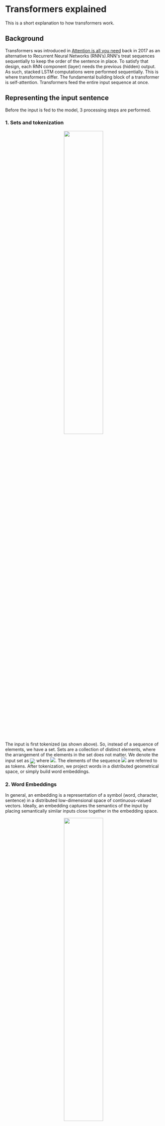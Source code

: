 # Transformers explained

This is a short explanation to how transformers work. 

## Background
Transformers was introduced in [Attention is all you need](https://arxiv.org/abs/1706.03762) back in 2017 as an alternative to Recurrent Neural Networks (RNN’s).RNN's treat sequences sequentially to keep the order of the sentence in place. To satisfy that design, each RNN component (layer) needs the previous (hidden) output. As such, stacked LSTM computations were performed sequentially. This is where transformers differ. The fundamental building block of a transformer is self-attention. Transformers feed the entire input sequence at once.

## Representing the input sentence
Before the input is fed to the model, 3 processing  steps are performed. 

### 1. Sets and tokenization
<p align="center">
    <img src="https://theaisummer.com/static/c9a851690a62f1faaf054430ca35ab20/c7dcc/tokenization.png" style="width:50%">
</p>
The input is first tokenized (as shown above). So, instead of a sequence of elements, we have a set. Sets are a collection of distinct elements, where the arrangement of the elements in the set does not matter. We denote the input set as 
<img src="https://render.githubusercontent.com/render/math?math=X = x_1,x_2. \ldots, x_N" style="vertical-align:middle; display:inline;"> where 
<img src="https://render.githubusercontent.com/render/math?math=x \in R^{N \times d_{in}}">. The elements of the sequence <img src="https://render.githubusercontent.com/render/math?math=x_i"> are referred to as tokens.
After tokenization, we project words in a distributed geometrical space, or simply build word embeddings.


### 2. Word Embeddings
In general, an embedding is a representation of a symbol (word, character, sentence) in a distributed low-dimensional space of continuous-valued vectors. Ideally, an embedding captures the semantics of the input by placing semantically similar inputs close together in the embedding space.


<p align="center">
    <img src="https://media2.giphy.com/media/p5MMLRVr2Om34WU9pg/giphy.gif?cid=790b7611128d6740994480011c0c936275431bd1844f4e51&rid=giphy.gif&ct=g" style="width:50%">
</p>

We will now provide some notion of order in the set through positional encodings.

### 3. Positional encodings
When you convert a sequence into a set (tokenization), you lose the notion of order. Since transformers process sequences as sets, they are, in theory, permutation invariant. Officially, positional encoding is a set of small constants, which are added to the word embedding vector before the first self-attention layer. 

We try to provide some context to each word (token). o if the same word appears in a different position, the actual representation will be slightly different, depending on where it appears in the input sentence.

<p align="center">
    <img src="https://theaisummer.com/static/257848131da90edbf099aa8c4bf392c4/27524/input-processing-tokenization-embedding.png" style="width:40%">
</p>

In the transformer paper, the authors came up with the sinusoidal function for the positional encoding. The sine function tells the model to pay attention to a particular wavelength <img src="https://render.githubusercontent.com/render/math?math=\lambda">. Given a signal <img src="https://render.githubusercontent.com/render/math?math=y(x) = \sin (k x)y(x)=sin(kx)"> the wavelength will be <img src="https://render.githubusercontent.com/render/math?math=k = \frac{2 \pi}{\lambda}">. In our case the λ will be dependent on the position in the sentence. i is used to distinguish between odd and even positions.

Mathematically:
<p align="center">
    <img src="https://render.githubusercontent.com/render/math?math=PE(pos,2i)=\sin(\frac{pos}{10000^{2i/512}})" style="width:30%">
</p>
<p align="center">
    <img src="https://render.githubusercontent.com/render/math?math=PE(pos,{2*i} *plus* {1})=\cos(\frac{pos}{10000^{2i/512}})" style="width:35%">
</p>
where  <img src="https://render.githubusercontent.com/render/math?math=512 = d_{model}" style="display: inline">, which is the dimensionality of the embedding vectors. Below is a @D visualization of a positional encoding.


<p align="center">
    <img src="https://theaisummer.com/static/a662e9c10a5401d1bd1ccdce52dfdbd6/c1b63/positional-encoding.png" style="width:60%">
</p>

This is in contrast to recurrent models, where we have an order but we are struggling to pay attention to tokens that are not close enough.

## Fundamental concepts of the Transformer
We now provide some necessary background information needed to understand some ideas introduced within the transformer architecture. 
### Feature-based attention: The Key, Value, and Query
Key-value-query concepts come from information retrieval systems.This concept is important to grasp. Let's take youtube search as an example.

When you search (**query**) for a particular video, the search engine will map your query against a set of video titles, descriptions, etc. (**keys**) associated with stored videos. The algorithm then returns the best matched videos (**values**). This is the foundation of content/**feature-based lookup**.

<p align="center">
    <img src="https://theaisummer.com/static/2e000851b686eb35c6c3c06522437715/26a94/attention-as-database-query.png" style="width:60%">
</p>

In the single video retrieval example, the attention is the choice of the video with a maximum relevance score. But we can relax this idea. To this end, the main difference between attention and retrieval systems is that we introduce a more abstract and smooth notion of ‘retrieving’ an object. By defining a degree of similarity (weight) between our representations (videos for youtube) we can weight our query. Instead of choosing where to look according to the position within a sequence, we now attend to the content that we wanna look at. 

We use the **keys** to define the attention weights to look at the data and the values as the information that we will actually get. For the so-called mapping, we need to quantify similarity, that we will be seeing next.


### Vector similarity in high dimensional spaces
In geometry, the **inner vector product** is interpreted as a vector projection. One way to define vector similarity is by computing the normalized inner product. In low dimensional space, like the 2D example below, this would correspond to the cosine value.
<p align="center">
    <img src="https://theaisummer.com/static/ebfe1b1dbab018e608a77f85457e52db/16caa/vector-similarity.png" style="width:24%">
</p>
Mathematically:
<p align="center">
    <img src="https://render.githubusercontent.com/render/math?math=sim(a,b)=\cos(a,b)=\frac{a b}{|a||b|}=\frac{1}{s}*a b" style="width:35%">
</p>
We can associate the similarity between vectors that represent anything (i.e. animals) by calculating the scaled dot product, namely the cosine of the angle.

In transformers, this is the most basic operation and is handled by the self-attention layer as we’ll see.


## Self-Attention: The Transformer encoder
''Self-attention, sometimes called intra-attention, is an attention mechanism relating different positions of a single sequence in order to compute a representation of the sequence.” ~ Ashish Vaswani et al. [2] from Google Brain''

Self-attention enables us to find correlations between different words of the input indicating the syntactic and contextual structure of the sentence.

Let’s take the input sequence “Hello I love you” for example. A trained self-attention layer will associate the word “love” with the words ‘I” and “you” with a higher weight than the word “Hello”. From linguistics, we know that these words share a subject-verb-object relationship and that’s an intuitive way to understand what self-attention will capture.

<p align="center">
    <img src="https://theaisummer.com/static/4022cf02281d234e0e85fa44ad08b4e2/9f933/self-attention-probability-score-matrix.png" style="width:30%">
</p>

In practice, the Transformer uses 3 different representations: the Queries, Keys and Values of the embedding matrix. This can easily be done by multiplying our input <img src="https://render.githubusercontent.com/render/math?math=X \in R^{N \times d_k}"> with 3 different weight matrices <img src="https://render.githubusercontent.com/render/math?math=W_Q, W_K  \text{ and } W_V \in R^{d_k \times d_{model}}">. This is just a matrix multiplication in the original word embeddings. The resulted dimension will be smaller: <img src="https://render.githubusercontent.com/render/math?math=d_k > d_{model}">.


<p align="center">
    <img src="https://theaisummer.com/static/56773616d30b9dcb31aa792f2d701276/c1b63/key-query-value.png" style="width:70%">
</p>

Having the Query, Value and Key matrices, we can now apply the self-attention layer as:

<p align="center">
    <img src="https://render.githubusercontent.com/render/math?math=\text{Attention}(Q,K,V)=\softmax(\frac{QK^T}{\sqrt{d_k}})V" style="width:35%">
</p>

In the original paper, the scaled dot-product attention was chosen as a scoring function to represent the correlation between two words (the attention weight). Note that we can also utilize another similarity function. The <img src="https://render.githubusercontent.com/render/math?math=\sqrt{d_{k}}"> is here simply as a scaling factor to make sure that the vectors won’t explode.


Following the database-query paradigm we introduced before, this term simply finds the similarity of the searching query with an entry in a database. Finally, we apply a softmax function to get the final attention weights as a probability distribution.

Remember that we have distinguished the Keys (K) from the Values (V) as distinct representations. Thus, the final representation is the self-attention matrix <img src="https://render.githubusercontent.com/render/math?math=\softmax\left(\frac{\textbf{Q} \textbf{K}^{T}}{\sqrt{d_{k}}}\right)"> multiplied with the Value (V) matrix. 

You can think of the attention matrix as where to look and the value matrix as what I actually want to get.

In the context of vector similarity, we have matrices instead of vectors and as a result matrix multiplications. We also don;t scale down by vector magnitude but by matrix size (d_k), which is the number of words in the sentence.

The next steps are normalization and skip connections, similar to processing a tensor after convolution or recurrency. 

## Short residual skip connections
Skip connections give a transformer a tiny ability to allow the representations of different levels of processing to interact. With the forming of multiple paths, we can “pass” our higher-level understanding of the last layers to the previous layers.  This allows us to re-modulate how we understand the input. For more information on [skip connections](https://theaisummer.com/skip-connections/).

## Layer normalization
In Layer Normalization (LN), the mean and variance are computed across channels and spatial dims. In language, each word is a vector. Since we are dealing with vectors we only have one spatial dimension.

<p align="center">
    <img src="https://render.githubusercontent.com/render/math?math=\mu_{n}=\frac{1}{K} \sum_{k=1}^{K} x_{nk}" style="width:18%">
</p>
<br>
<p align="center">
    <img src="https://render.githubusercontent.com/render/math?math=\sigma_{n}^{2}=\frac{1}{K} \sum_{k=1}^{K}\left(x_{nk}-\mu_{n}\right)^{2}" style="width:25%">
</p>
<br>
<p align="center">
    <img src="https://render.githubusercontent.com/render/math?math=\hat{x}_{nk}= \frac{x_{nk}-\mu_{n}}{\sqrt{\sigma_{n}^{2} *plus* \epsilon}}, \hat{x}_{nk} \in R" style="width:25%">
</p>

<br>
<p align="center">
    <img src="https://render.githubusercontent.com/render/math?math=\mathrm{LN}_{\gamma, \beta}\left(x_{n}\right) =\gamma \hat{x}_{n} *plus*\beta ,x_{n} \in R^{K}" style="width:30%">
</p>
<br>
In a 4D tensor with merged spatial dimensions, we can visualize this with the following figure:

<p align="center">
    <img src="https://theaisummer.com/static/3ed7199184645f3e632d17ab6441244f/63a68/layer-norm.png" style="width:40%">
</p>

After applying a [normalization](https://theaisummer.com/normalization/) layer and forming a residual skip connection we are here:

<p align="center">
    <img src="https://theaisummer.com/static/f6068bcb3559a017af003c2bde071bcf/e3b18/encoders-attention-with-normalizarion.png" style="width:30%">
</p>

Even though this could be a stand-alone building block, the creators of the transformer add another linear layer on top and renormalize it along with another skip connection.

## Linear layer
linear layer (PyTorch), dense layer (Keras), feed-forward layer (old ML books), fully connected layer. We will simply say linear layer which is:

<p align="center">
    <img src="https://render.githubusercontent.com/render/math?math=y = xW^T+b" style="width:10%">
</p>

Where **W** is a matrix and **x,y,b** are vectors. They add two linear layers with dropout and non-linearities in between.

```
import torch.nn as nn
dim = 512
dim_linear_block = 512*4

linear = nn.Sequential(
    nn.Linear(dim, dim_linear_block),
    nn.ReLU,
    nn.Dropout(dropout),
    nn.Linear(dim_linear_block, dim),
    nn.Dropout(dropout))
```

The main intuition is that they project the output of self-attention in a higher dimensional space (X4 in the paper). This solves bad initializations and rank collapse. We will depict it in the diagrams simply as Linear.

This (almost) concludes encoder part of the transformer with N such building blocks, as depicted below:

<p align="center">
    <img src="https://theaisummer.com/static/dc71435f329458ee5cc09cb2ea09ebf8/7bc0b/encoder-without-multi-head.png" style="width:30%">
</p>

The final aspect to explore is multi-head attention

## The core building block: Multi-head attention and parallel implementation

In the original paper, the authors expand on the idea of self-attention to multi-head attention. In essence, we run through the attention mechanism several times.

Each time, we map the independent set of Key, Query, Value matrices into different lower dimensional spaces and compute the attention there (the output is called a “head”). The mapping is achieved by multiplying each matrix with a separate weight matrix, denoted as <img src="https://render.githubusercontent.com/render/math?math=W_i^K, W_i^Q, W_i^V \in R^{d_model \times d_k}">.

To compensate for the extra complexity, the output vector size is divided by the number of heads. Specifically, in the vanilla transformer, they use <img src="https://render.githubusercontent.com/render/math?math=d_{model}=512d"> model and h=8 heads, which gives us vector representations of 64. Now, the model has multiple independent paths (ways) to understand the input.

The heads are then concatenated and transformed using a square weight matrix <img src="https://render.githubusercontent.com/render/math?math=W^O \in R^{d_{model} \times d_{model}}"> since <img src="https://render.githubusercontent.com/render/math?math=d_{model} = hd_k">

Putting this together we get:

<p align="center">
    <img src="https://render.githubusercontent.com/render/math?math=\text{MultiHead}(Q,K,V) = \text{concat}(head_1, head_2, \ldots, head_h)W^O" style="width:47%">
</p>
where
<p align="center">
    <img src="https://render.githubusercontent.com/render/math?math=head_i = \text{Attention}(QW_i^Q,KW_i^K,VW_i^V)" style="width:30%">
</p>
where again
<p align="center">
    <img src="https://render.githubusercontent.com/render/math?math=QW_i^Q,KW_i^K,VW_i^V \in R^{d_{model}\times d_k}" style="width:25%">
</p>

Since heads are independent from each other, we can perform the self-attention computation in parallel on different workers:

<p align="center">
    <img src="https://theaisummer.com/static/9dc2e417714211a5166ece483b862d75/442cb/parallel-multi-head-attention.png" style="width:60%">
</p>

The intuition behind multihead attention is that it allows us to attend to different parts of the sequence differently each time. This practically means that:
- The model can better capture **positional information** because each head will attend to different segments of the input. The combination of them will give us a more robust representation.
- Each head will capture different contextual information as well, by correlating words in a unique manner.


''Multi-head attention allows the model to jointly attend to information from different representation subspaces at different positions. With a single attention head, averaging inhibits this.''

We will depict Multi-head self-attention in our diagrams like this:

<p align="center">
    <img src="https://theaisummer.com/static/bba48bd14e38ede88ac1cacd8a638d6d/a4078/multi-head-attention.png
" style="width:30%">
</p>

Helpful resource on multihead attention: [Pytorch implementation using the einsum notation.](https://theaisummer.com/einsum-attention/)

## Summuary of encoder
Input is processed in 3 steps:
1. Word embeddings of the input sentence are computed simultaneously.
2. Positional encodings are then applied to each embedding resulting in word vectors that also include positional information.
3. The word vectors are passed to the first encoder block.

Each block consists of the following layers in the same order:
1. A multi-head self-attention layer to find correlations between each word

2. A normalization layer

3. A residual connection around the previous two sublayers

4. A linear layer

5. A second normalization layer

6. A second residual connection

Note that the above block can be replicated several times to form the Encoder. In the original paper, the encoder composed of 6 identical blocks.

<p align="center">
    <img src="https://theaisummer.com/static/18072c01858310b080b3b6d9b4950175/e45a9/encoder.png
" style="width:30%">
</p>

## The decoder
The decoder consists of all the aforementioned components plus two novel ones. As before:

1. The output sequence is fed in its entirety and word embeddings are computed

2. Positional encoding are again applied

3. And the vectors are passed to the first Decoder block

Each decoder block includes:

1. A Masked multi-head self-attention layer

2. A normalization layer followed by a residual connection

3. A new multi-head attention layer (known as Encoder-Decoder attention)

4. A second normalization layer and a residual connection

5. A linear layer and a third residual connection

The decoder block appears again 6 times. The final output is transformed through a final linear layer and the output probabilities are calculated with the standard softmax function.

<p align="center">
    <img src="https://theaisummer.com/static/7d6c2aa7af90f14cf44d533cbf88726e/8ff13/decoder.png
" style="width:30%">
</p>

The output probabilities predict the next token in the output sentence. How? In essence, we assign a probability to each word in the French language and we simply keep the one with the highest score.

To put things into perspective, the original model was trained on the WMT 2014 English-French dataset consisting of 36M sentences and 32000 tokens.

While most concepts of the decoder are already familiar, there are two more that we need to discuss. Let’s start with the Masked multi-head self-attention layer.

## Masked Multi-head attention

In case you haven’t realized, in the decoding stage, we predict one word (token) after another. In such NLP problems like machine translation, sequential token prediction is unavoidable. As a result, the self-attention layer needs to be modified in order to consider only the output sentence that has been generated so far.

In our translation example, the input of the decoder on the third pass will be “Bonjour”, “je” … …”.

As you can tell, the difference here is that we don’t know the whole sentence because it hasn’t been produced yet. That’s why we need to disregard the unknown words. Otherwise, the model would just copy the next word! To achieve this, we mask the next word embeddings (by setting them to −inf).

Mathematically we have:

<p align="center">
    <img src="https://render.githubusercontent.com/render/math?math=\text{MaskedAttention}(Q,K,V) = \softmax(\frac{QK^T*plus*M}{\sqrt{d_k}})V" style="width:45%">
</p>

where the matrix M (mask) consists of zeros and -inf. Zeros will become ones with the exponential while infinities become zeros. 

This effectively has the same effect as removing the corresponding connection. The remaining principles are exactly the same as the encoder’s attention. And once again, we can implement them in parallel to speed up the computations.

Obviously, the mask will change for every new token we compute.

## Encoder-Decoder attention:
This is actually where the decoder processes the encoded representation. The attention matrix generated by the encoder is passed to another attention layer alongside the result of the previous Masked Multi-head attention block.

The intuition behind the encoder-decoder attention layer is to combine the input and output sentence. The encoder’s output encapsulates the final embedding of the input sentence. It is like our database. So we will use the encoder output to produce the Key and Value matrices. On the other hand, the output of the Masked Multi-head attention block contains the so far generated new sentence and is represented as the Query matrix in the attention layer. Again, it is the “search” in the database.

''The encoder-decoder attention is trained to associate the input sentence with the corresponding output word.''
It will eventually determine how related each English word is with respect to the French words. This is essentially where the mapping between English and French is happening.


Notice that the output of the last block of the encoder will be used in each decoder block.


## Why the transformer architecture works so well
1. **Distributed and independent representations at each block**: Each transformer block has h=8 contextualized representations. Intuitively, you can think of it as the multiple feature maps of a convolution layer that capture different features from the image. The difference with convolutions is that here we have multiple views (linear reprojections) to other spaces. This is of course possible by initially representing words as vectors in a euclidean space (and not as discrete symbols).
2. **The meaning heavily depends on the context**: This is exactly what self-attention is all about! We associate relationships between word representation expressed by the attention weights. There is no notion of locality since we naturally let the model make global associations.
3. **Multiple encoder and decoder blocks**: With more layers, the model makes more abstract representations. Similar to stacking recurrent or convolution blocks we can stack multiple transformer blocks. The first block associates word-vector pairs, the second pairs of pairs, the third of pairs of pairs of pairs, and so on. In parallel, the multiple heads focus on different segments of the pairs. This is analogous to the receptive field but in terms of pairs of distributed representations.
4. **Combination of high and low-level information**: Skip-connections enable top-down understanding to flow back with the multiple gradient paths that flow backward.

## Self-attention VS linear layers VS convolutions
What is the difference between attention and a feedforward layer? Don't linear layers do exactly the same operations to an input vector as attention? No, You see the values of the self-attention weights are computed on the fly. They are data-dependent dynamic weights because they change dynamically in response to the data (fast weights).

For example, each word in the translated sequence (Bonjour, je t’aime) will attend differently with respect to the input.

On the other hand, the weights of a feedforward (linear) layer change very slowly with stochastic gradient descent. In convolutions, we further constrict the (slow) weight to have a fixed size, namely the kernel size.




## Resources
- Vaswani, A., Shazeer, N., Parmar, N., Uszkoreit, J., Jones, L., Gomez, A. N., ... & Polosukhin, I. (2017). [Attention is all you need](https://scholar.google.com/scholar_url?url=https://papers.nips.cc/paper/7181-attention-is-all-you-need.pdf&hl=en&sa=T&oi=gsb-gga&ct=res&cd=0&d=2960712678066186980&ei=RSB_X4-XNeiOy9YP_6W9oAo&scisig=AAGBfm1BT0D5TrbyR7oR4v3lmmVXXipXoA). In Advances in neural information processing systems (pp. 5998-6008).
- DeepMind’s deep learning videos 2020 with UCL, Lecture: [Deep Learning for Natural Language Processing, Felix Hill](https://www.youtube.com/watch?v=8zAP2qWAsKg&t=2410s&ab_channel=DeepMind)
- [How Transformers work in deep learning and NLP: an intuitive introduction](https://theaisummer.com/transformer/)
  
